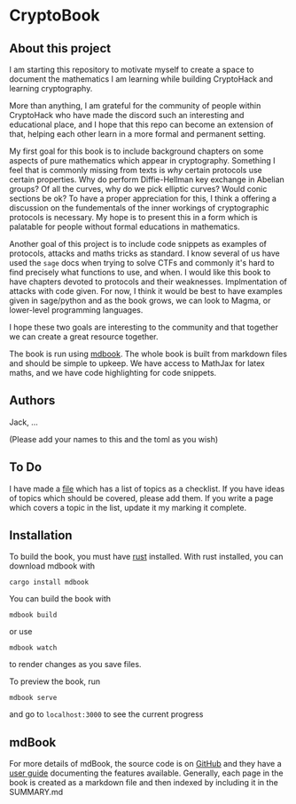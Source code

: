 # CryptoBook

## About this project

I am starting this repository to motivate myself to create a space to document the mathematics I am learning while building CryptoHack and learning cryptography. 

More than anything, I am grateful for the community of people within CryptoHack who have made the discord such an interesting and educational place, and I hope that this repo can become an extension of that, helping each other learn in a more formal and permanent setting.

My first goal for this book is to include background chapters on some aspects of pure mathematics which appear in cryptography. Something I feel that is commonly missing from texts is *why* certain protocols use certain properties. Why do perform Diffie-Hellman key exchange in Abelian groups? Of all the curves, why do we pick elliptic curves? Would conic sections be ok? To have a proper appreciation for this, I think a offering a discussion on the fundementals of the inner workings of cryptographic protocols is necessary. My hope is to present this in a form which is palatable for people without formal educations in mathematics.

Another goal of this project is to include code snippets as examples of protocols, attacks and maths tricks as standard. I know several of us have used the `sage` docs when trying to solve CTFs and commonly it's hard to find precisely what functions to use, and when. I would like this book to have chapters devoted to protocols and their weaknesses. Implmentation of attacks with code given. For now, I think it would be best to have examples given in sage/python and as the book grows, we can look to Magma, or lower-level programming languages. 

I hope these two goals are interesting to the community and that together we can create a great resource together. 

The book is run using [mdbook](https://rust-lang.github.io/mdBook/index.html). The whole book is built from markdown files and should be simple to upkeep. We have access to MathJax for latex maths, and we have code highlighting for code snippets.

## Authors

Jack, ...

(Please add your names to this and the toml as you wish)

## To Do

I have made a [file](TODO.md) which has a list of topics as a checklist. If you have ideas of topics which should be covered, please add them. If you write a page which covers a topic in the list, update it my marking it complete.

## Installation 

To build the book, you must have [rust](https://www.rust-lang.org/learn/get-started) installed. With rust installed, you can download mdbook with 

```
cargo install mdbook 
```

You can build the book with 

```
mdbook build
```

or use 

```
mdbook watch
```

to render changes as you save files.

To preview the book, run 

```
mdbook serve 
```

and go to `localhost:3000` to see the current progress

## mdBook

For more details of mdBook, the source code is on [GitHub](https://github.com/rust-lang/mdBook) and they have a [user guide](https://rust-lang.github.io/mdBook/) documenting the features available. Generally, each page in the book is created as a markdown file and then indexed by including it in the SUMMARY.md



